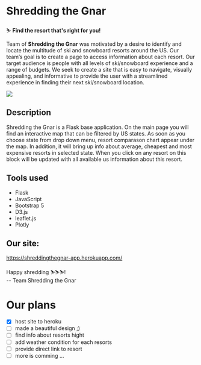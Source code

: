 # Shredding the Gnar
⛷ **Find the resort that's right for you!**

Team of **Shredding the Gnar** was motivated by a desire to identify and locate the multitude of ski and snowboard resorts around the US. Our team’s goal is to create a page to access information about each resort. Our target audience is people with all levels of ski/snowboard experience and a range of budgets. We seek to create a site that is easy to navigate, visually appealing, and informative to provide the user with a streamlined experience in finding their next ski/snowboard location.

![](static/images/young-snowboarder-having-fun-snow.jpg)

## Description
Shredding the Gnar is a Flask base application. On the main page you will find an interactive map that can be filtered by US states. As soon as you choose state from drop down menu, resort comparason chart appear under the map. In addition, it will bring up info about average, cheapest and most expensive resorts in selected state. When you click on any resort on this block will be updated with all available us information about this resort.

## Tools used

* Flask
* JavaScript
* Bootstrap 5
* D3.js
* leaflet.js
* Plotly

## Our site: 
https://shreddingthegnar-app.herokuapp.com/


Happy shredding ⛷⛷⛷!  
-- Team Shredding the Gnar


# Our plans

- [x] host site to heroku
- [ ] made a beautiful design ;)
- [ ] find info about resorts hight
- [ ] add weather condition for each resorts
- [ ] provide direct link to resort
- [ ] more is comming ...
